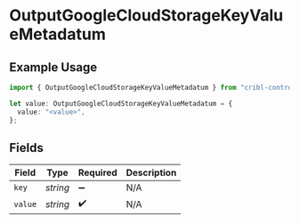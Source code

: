 # OutputGoogleCloudStorageKeyValueMetadatum

## Example Usage

```typescript
import { OutputGoogleCloudStorageKeyValueMetadatum } from "cribl-control-plane/models/operations";

let value: OutputGoogleCloudStorageKeyValueMetadatum = {
  value: "<value>",
};
```

## Fields

| Field              | Type               | Required           | Description        |
| ------------------ | ------------------ | ------------------ | ------------------ |
| `key`              | *string*           | :heavy_minus_sign: | N/A                |
| `value`            | *string*           | :heavy_check_mark: | N/A                |